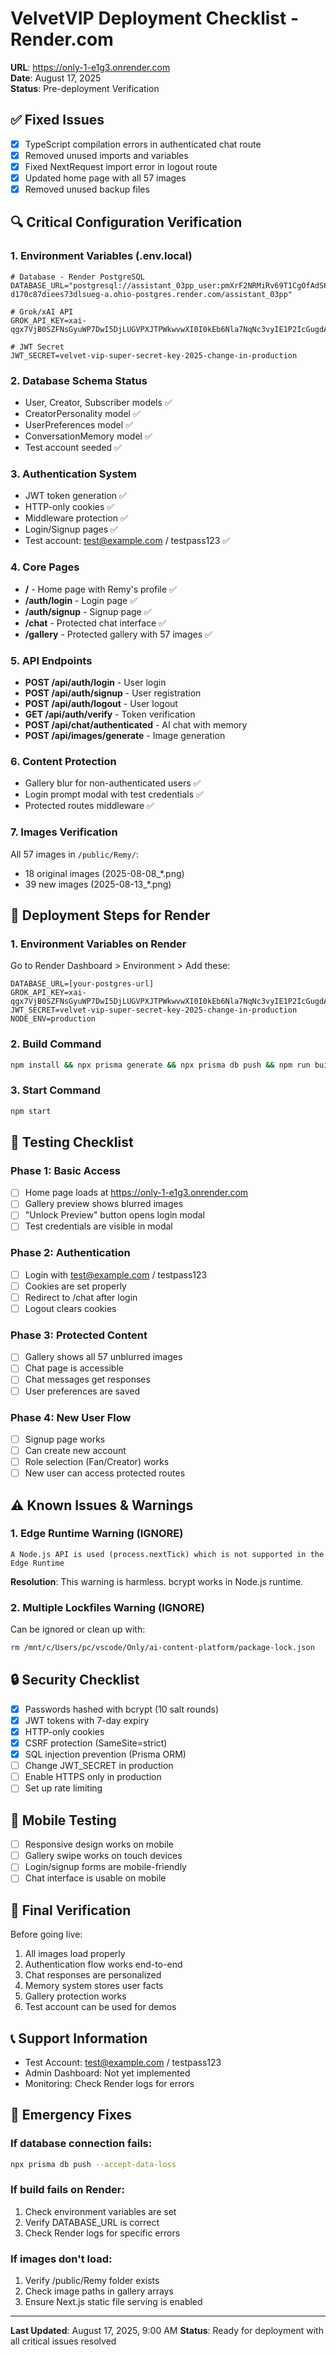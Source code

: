 # VelvetVIP Deployment Checklist - Render.com
**URL**: https://only-1-e1g3.onrender.com  
**Date**: August 17, 2025  
**Status**: Pre-deployment Verification

## ✅ Fixed Issues
- [x] TypeScript compilation errors in authenticated chat route
- [x] Removed unused imports and variables
- [x] Fixed NextRequest import error in logout route
- [x] Updated home page with all 57 images
- [x] Removed unused backup files

## 🔍 Critical Configuration Verification

### 1. Environment Variables (.env.local)
```env
# Database - Render PostgreSQL
DATABASE_URL="postgresql://assistant_03pp_user:pmXrF2NRMiRv69T1CgOfAdS6ALV0MHrS@dpg-d170c87diees73dlsueg-a.ohio-postgres.render.com/assistant_03pp"

# Grok/xAI API
GROK_API_KEY=xai-qgx7VjB0SZFNsGyuWP7DwI5DjLUGVPXJTPWkwvwXI0I0kEb6Nla7NqNc3vyIE1P2IcGugdAEnkIxCapZ

# JWT Secret
JWT_SECRET=velvet-vip-super-secret-key-2025-change-in-production
```

### 2. Database Schema Status
- User, Creator, Subscriber models ✅
- CreatorPersonality model ✅
- UserPreferences model ✅
- ConversationMemory model ✅
- Test account seeded ✅

### 3. Authentication System
- JWT token generation ✅
- HTTP-only cookies ✅
- Middleware protection ✅
- Login/Signup pages ✅
- Test account: test@example.com / testpass123 ✅

### 4. Core Pages
- **/** - Home page with Remy's profile ✅
- **/auth/login** - Login page ✅
- **/auth/signup** - Signup page ✅
- **/chat** - Protected chat interface ✅
- **/gallery** - Protected gallery with 57 images ✅

### 5. API Endpoints
- **POST /api/auth/login** - User login
- **POST /api/auth/signup** - User registration
- **POST /api/auth/logout** - User logout
- **GET /api/auth/verify** - Token verification
- **POST /api/chat/authenticated** - AI chat with memory
- **POST /api/images/generate** - Image generation

### 6. Content Protection
- Gallery blur for non-authenticated users ✅
- Login prompt modal with test credentials ✅
- Protected routes middleware ✅

### 7. Images Verification
All 57 images in `/public/Remy/`:
- 18 original images (2025-08-08_*.png)
- 39 new images (2025-08-13_*.png)

## 🚀 Deployment Steps for Render

### 1. Environment Variables on Render
Go to Render Dashboard > Environment > Add these:
```
DATABASE_URL=[your-postgres-url]
GROK_API_KEY=xai-qgx7VjB0SZFNsGyuWP7DwI5DjLUGVPXJTPWkwvwXI0I0kEb6Nla7NqNc3vyIE1P2IcGugdAEnkIxCapZ
JWT_SECRET=velvet-vip-super-secret-key-2025-change-in-production
NODE_ENV=production
```

### 2. Build Command
```bash
npm install && npx prisma generate && npx prisma db push && npm run build
```

### 3. Start Command
```bash
npm start
```

## 🧪 Testing Checklist

### Phase 1: Basic Access
- [ ] Home page loads at https://only-1-e1g3.onrender.com
- [ ] Gallery preview shows blurred images
- [ ] "Unlock Preview" button opens login modal
- [ ] Test credentials are visible in modal

### Phase 2: Authentication
- [ ] Login with test@example.com / testpass123
- [ ] Cookies are set properly
- [ ] Redirect to /chat after login
- [ ] Logout clears cookies

### Phase 3: Protected Content
- [ ] Gallery shows all 57 unblurred images
- [ ] Chat page is accessible
- [ ] Chat messages get responses
- [ ] User preferences are saved

### Phase 4: New User Flow
- [ ] Signup page works
- [ ] Can create new account
- [ ] Role selection (Fan/Creator) works
- [ ] New user can access protected routes

## ⚠️ Known Issues & Warnings

### 1. Edge Runtime Warning (IGNORE)
```
A Node.js API is used (process.nextTick) which is not supported in the Edge Runtime
```
**Resolution**: This warning is harmless. bcrypt works in Node.js runtime.

### 2. Multiple Lockfiles Warning (IGNORE)
Can be ignored or clean up with:
```bash
rm /mnt/c/Users/pc/vscode/Only/ai-content-platform/package-lock.json
```

## 🔒 Security Checklist
- [x] Passwords hashed with bcrypt (10 salt rounds)
- [x] JWT tokens with 7-day expiry
- [x] HTTP-only cookies
- [x] CSRF protection (SameSite=strict)
- [x] SQL injection prevention (Prisma ORM)
- [ ] Change JWT_SECRET in production
- [ ] Enable HTTPS only in production
- [ ] Set up rate limiting

## 📱 Mobile Testing
- [ ] Responsive design works on mobile
- [ ] Gallery swipe works on touch devices
- [ ] Login/signup forms are mobile-friendly
- [ ] Chat interface is usable on mobile

## 🎯 Final Verification
Before going live:
1. All images load properly
2. Authentication flow works end-to-end
3. Chat responses are personalized
4. Memory system stores user facts
5. Gallery protection works
6. Test account can be used for demos

## 📞 Support Information
- Test Account: test@example.com / testpass123
- Admin Dashboard: Not yet implemented
- Monitoring: Check Render logs for errors

## 🚨 Emergency Fixes

### If database connection fails:
```bash
npx prisma db push --accept-data-loss
```

### If build fails on Render:
1. Check environment variables are set
2. Verify DATABASE_URL is correct
3. Check Render logs for specific errors

### If images don't load:
1. Verify /public/Remy folder exists
2. Check image paths in gallery arrays
3. Ensure Next.js static file serving is enabled

---

**Last Updated**: August 17, 2025, 9:00 AM
**Status**: Ready for deployment with all critical issues resolved
